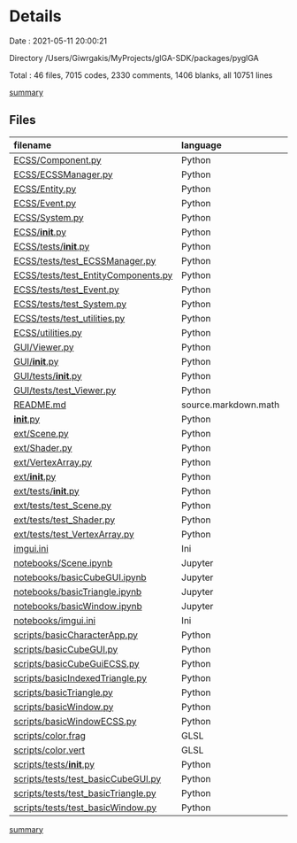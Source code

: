 # Details

Date : 2021-05-11 20:00:21

Directory /Users/Giwrgakis/MyProjects/glGA-SDK/packages/pyglGA

Total : 46 files,  7015 codes, 2330 comments, 1406 blanks, all 10751 lines

[summary](results.md)

## Files
| filename | language | code | comment | blank | total |
| :--- | :--- | ---: | ---: | ---: | ---: |
| [ECSS/Component.py](/ECSS/Component.py) | Python | 232 | 179 | 91 | 502 |
| [ECSS/ECSSManager.py](/ECSS/ECSSManager.py) | Python | 134 | 120 | 31 | 285 |
| [ECSS/Entity.py](/ECSS/Entity.py) | Python | 84 | 54 | 35 | 173 |
| [ECSS/Event.py](/ECSS/Event.py) | Python | 67 | 49 | 21 | 137 |
| [ECSS/System.py](/ECSS/System.py) | Python | 148 | 165 | 61 | 374 |
| [ECSS/__init__.py](/ECSS/__init__.py) | Python | 0 | 0 | 1 | 1 |
| [ECSS/tests/__init__.py](/ECSS/tests/__init__.py) | Python | 0 | 0 | 1 | 1 |
| [ECSS/tests/test_ECSSManager.py](/ECSS/tests/test_ECSSManager.py) | Python | 99 | 64 | 43 | 206 |
| [ECSS/tests/test_EntityComponents.py](/ECSS/tests/test_EntityComponents.py) | Python | 252 | 49 | 76 | 377 |
| [ECSS/tests/test_Event.py](/ECSS/tests/test_Event.py) | Python | 54 | 35 | 25 | 114 |
| [ECSS/tests/test_System.py](/ECSS/tests/test_System.py) | Python | 300 | 128 | 76 | 504 |
| [ECSS/tests/test_utilities.py](/ECSS/tests/test_utilities.py) | Python | 287 | 73 | 81 | 441 |
| [ECSS/utilities.py](/ECSS/utilities.py) | Python | 150 | 233 | 43 | 426 |
| [GUI/Viewer.py](/GUI/Viewer.py) | Python | 267 | 156 | 91 | 514 |
| [GUI/__init__.py](/GUI/__init__.py) | Python | 0 | 0 | 1 | 1 |
| [GUI/tests/__init__.py](/GUI/tests/__init__.py) | Python | 0 | 0 | 1 | 1 |
| [GUI/tests/test_Viewer.py](/GUI/tests/test_Viewer.py) | Python | 38 | 19 | 17 | 74 |
| [README.md](/README.md) | source.markdown.math | 9 | 0 | 5 | 14 |
| [__init__.py](/__init__.py) | Python | 0 | 0 | 1 | 1 |
| [ext/Scene.py](/ext/Scene.py) | Python | 60 | 35 | 30 | 125 |
| [ext/Shader.py](/ext/Shader.py) | Python | 209 | 141 | 56 | 406 |
| [ext/VertexArray.py](/ext/VertexArray.py) | Python | 88 | 46 | 29 | 163 |
| [ext/__init__.py](/ext/__init__.py) | Python | 0 | 0 | 1 | 1 |
| [ext/tests/__init__.py](/ext/tests/__init__.py) | Python | 0 | 0 | 1 | 1 |
| [ext/tests/test_Scene.py](/ext/tests/test_Scene.py) | Python | 173 | 103 | 55 | 331 |
| [ext/tests/test_Shader.py](/ext/tests/test_Shader.py) | Python | 24 | 7 | 19 | 50 |
| [ext/tests/test_VertexArray.py](/ext/tests/test_VertexArray.py) | Python | 24 | 7 | 18 | 49 |
| [imgui.ini](/imgui.ini) | Ini | 32 | 0 | 9 | 41 |
| [notebooks/Scene.ipynb](/notebooks/Scene.ipynb) | Jupyter | 161 | 0 | 0 | 161 |
| [notebooks/basicCubeGUI.ipynb](/notebooks/basicCubeGUI.ipynb) | Jupyter | 794 | 0 | 0 | 794 |
| [notebooks/basicTriangle.ipynb](/notebooks/basicTriangle.ipynb) | Jupyter | 563 | 0 | 0 | 563 |
| [notebooks/basicWindow.ipynb](/notebooks/basicWindow.ipynb) | Jupyter | 1,150 | 0 | 0 | 1,150 |
| [notebooks/imgui.ini](/notebooks/imgui.ini) | Ini | 20 | 0 | 6 | 26 |
| [scripts/basicCharacterApp.py](/scripts/basicCharacterApp.py) | Python | 617 | 202 | 151 | 970 |
| [scripts/basicCubeGUI.py](/scripts/basicCubeGUI.py) | Python | 242 | 112 | 84 | 438 |
| [scripts/basicCubeGuiECSS.py](/scripts/basicCubeGuiECSS.py) | Python | 48 | 17 | 17 | 82 |
| [scripts/basicIndexedTriangle.py](/scripts/basicIndexedTriangle.py) | Python | 396 | 206 | 109 | 711 |
| [scripts/basicTriangle.py](/scripts/basicTriangle.py) | Python | 137 | 66 | 53 | 256 |
| [scripts/basicWindow.py](/scripts/basicWindow.py) | Python | 84 | 27 | 34 | 145 |
| [scripts/basicWindowECSS.py](/scripts/basicWindowECSS.py) | Python | 20 | 11 | 9 | 40 |
| [scripts/color.frag](/scripts/color.frag) | GLSL | 5 | 0 | 2 | 7 |
| [scripts/color.vert](/scripts/color.vert) | GLSL | 5 | 0 | 3 | 8 |
| [scripts/tests/__init__.py](/scripts/tests/__init__.py) | Python | 0 | 0 | 1 | 1 |
| [scripts/tests/test_basicCubeGUI.py](/scripts/tests/test_basicCubeGUI.py) | Python | 16 | 11 | 7 | 34 |
| [scripts/tests/test_basicTriangle.py](/scripts/tests/test_basicTriangle.py) | Python | 16 | 10 | 7 | 33 |
| [scripts/tests/test_basicWindow.py](/scripts/tests/test_basicWindow.py) | Python | 10 | 5 | 4 | 19 |

[summary](results.md)